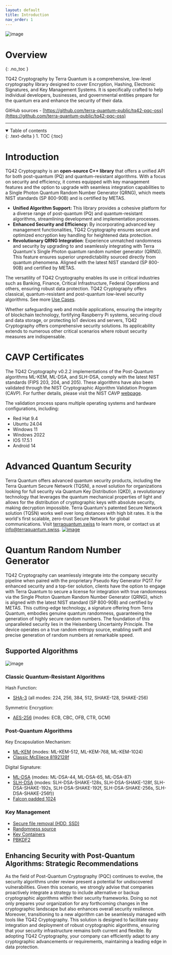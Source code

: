 ```yaml
---
layout: default
title: Introduction
nav_order: 1
---
```


![image](img/introduction_system_integration.png)

# Overview
{: .no_toc }

TQ42 Cryptography by Terra Quantum is a comprehensive, low-level cryptography library designed to cover Encryption, Hashing, Electronic Signatures, and Key Management Systems. It is specifically crafted to help individual developers, businesses, and governmental entities prepare for the quantum era and enhance the security of their data.

GitHub sources - [https://github.com/terra-quantum-public/tq42-pqc-oss](https://github.com/terra-quantum-public/tq42-pqc-oss)

***

<details open markdown="block">
  <summary>
    Table of contents
  </summary>
  {: .text-delta }
1. TOC
{:toc}
</details>

# Introduction

TQ42 Cryptography is an **open-source C++ library** that offers a unified API for both post-quantum (PQ) and quantum-resistant algorithms. With a focus on security and efficiency, it comes equipped with key management features and the option to upgrade with seamless integration capabilities to a Single Photon Quantum Random Number Generator (QRNG), which meets NIST standards (SP 800-90B) and is certified by METAS.

- **Unified Algorithm Support:** This library provides a cohesive platform for a diverse range of post-quantum (PQ) and quantum-resistant algorithms, streamlining development and implementation processes.
- **Enhanced Security and Efficiency:** By incorporating advanced key management functionalities, TQ42 Cryptography ensures secure and optimized encryption key handling for heightened data protection.
- **Revolutionary QRNG Integration**: Experience unmatched randomness and security by upgrading to and seamlessly integrating with Terra Quantum's Single Photon quantum random number generator (QRNG). This feature ensures superior unpredictability sourced directly from quantum phenomena. Aligned with the latest NIST standard (SP 800-90B) and certified by METAS.

The versatility of TQ42 Cryptography enables its use in critical industries such as Banking, Finance, Critical Infrastructure, Federal Operations and others, ensuring robust data protection. TQ42 Cryptography offers classical, quantum-resistant and post-quantum low-level security algorithms. See more [Use Cases](use_cases.html).

Whether safeguarding web and mobile applications, ensuring the integrity of blockchain technology, fortifying Raspberry Pi systems, securing cloud and data storage, or protecting IoT devices and servers, TQ42 Cryptography offers comprehensive security solutions. Its applicability extends to numerous other critical scenarios where robust security measures are indispensable.

# CAVP Certificates

The TQ42 Cryptography v0.2.2 implementations of the Post-Quantum algorithms ML-KEM, ML-DSA, and SLH-DSA, comply with the latest NIST standards (FIPS 203, 204, and 205). These algorithms have also been validated through the NIST Cryptographic Algorithm Validation Program (CAVP). For further details, please visit the NIST CAVP [webpage](https://csrc.nist.gov/projects/cryptographic-algorithm-validation-program/details?product=18351).

The validation process spans multiple operating systems and hardware configurations, including:

- Red Hat 9.4 
- Ubuntu 24.04 
- Windows 11 
- Windows 2022 
- IOS 17.5.1
- Android 14

# Advanced Quantum Security
Terra Quantum offers advanced quantum security products, including the Terra Quantum Secure Network (TQSN), a novel solution for organizations looking for full security via Quantum Key Distribution (QKD), a revolutionary technology that leverages the quantum mechanical properties of light and allows for the distribution of cryptographic keys with absolute security, making decryption impossible. Terra Quantum's patented Secure Network solution (TQSN) works well over long distances with high bit rates. It is the world's first scalable, zero-trust Secure Network for global communications. Visit [terraquantum.swiss](https://terraquantum.swiss) to learn more, or contact us at info@terraquantum.swiss.
[![image](img/introduction_banner.png)](https://terraquantum.swiss/news/terra-quantum-breaks-records-in-quantum-key-distribution-paving-way-to-offering-unprecedented-security-over-existing-fiber-optic-networks-globally)

# Quantum Random Number Generator

TQ42 Cryptography can seamlessly integrate into the company security pipeline when paired with the proprietary Pseudo Key Generator PQ17. For enhanced security and a top-tier solution, clients have the option to engage with Terra Quantum to secure a license for integration with true randomness via the Single Photon Quantum Random Number Generator (QRNG), which is aligned with the latest NIST standard (SP 800-90B) and certified by METAS. This cutting-edge technology, a signature offering from Terra Quantum, embodies genuine quantum randomness, guaranteeing the generation of highly secure random numbers. The foundation of this unparalleled security lies in the Heisenberg Uncertainty Principle. The device operates on a true random entropy source, enabling swift and precise generation of random numbers at remarkable speed.

## Supported Algorithms

![image](img/introduction_infographic.png)

### Classic Quantum-Resistant Algorithms

Hash Function:

-   [SHA-3](classic_quantum_resistant_algs/sha3.html) (all modes: 224, 256, 384, 512, SHAKE-128, SHAKE-256) 

Symmetric Encryption:

-   [AES-256](classic_quantum_resistant_algs/aes.html) (modes: ECB, CBC, OFB, CTR, GCM) 

### Post-Quantum Algorithms

Key Encapsulation Mechanism:

-   [ML-KEM](post_quantum_algs/kem/ml-kem.html) (modes: ML-KEM-512, ML-KEM-768, ML-KEM-1024)
-   [Classic McEliece 8192128f](post_quantum_algs/kem/mceliece.html)

Digital Signature:

-   [ML-DSA](post_quantum_algs/digital_signature/ml-dsa.html) (modes: ML-DSA-44, ML-DSA-65, ML-DSA-87)
-   [SLH-DSA](post_quantum_algs/digital_signature/slh-dsa.html) (modes: SLH-DSA-SHAKE-128s, SLH-DSA-SHAKE-128f, SLH-DSA-SHAKE-192s, SLH-DSA-SHAKE-192f, SLH-DSA-SHAKE-256s, SLH-DSA-SHAKE-256f))
-   [Falcon padded 1024](post_quantum_algs/digital_signature/falcon.html)

### Key Management

-   [Secure file removal (HDD, SSD)](keys/secureHDD&SSDRemoval.html)
-   [Randomness source](keys/PRNG.html)
-   [Key Containers](keys/keys_container.html)
-   [PBKDF2](keys/pbkdf2.html)

## Enhancing Security with Post-Quantum Algorithms: Strategic Recommendations

As the field of Post-Quantum Cryptography (PQC) continues to evolve, the security algorithms under review present a potential for undiscovered vulnerabilities. Given this scenario, we strongly advise that companies proactively integrate a strategy to include alternative or backup cryptographic algorithms within their security frameworks. Doing so not only prepares your organization for any forthcoming changes in the cryptographic landscape but also enhances overall security resilience.
Moreover, transitioning to a new algorithm can be seamlessly managed with tools like TQ42 Cryptography. This solution is designed to facilitate easy integration and deployment of robust cryptographic algorithms, ensuring that your security infrastructure remains both current and flexible. By adopting TQ42 Cryptography, your company can efficiently adapt to any cryptographic advancements or requirements, maintaining a leading edge in data protection.


